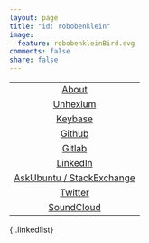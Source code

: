 ```yaml
---
layout: page
title: "id: robobenklein"
image:
  feature: robobenkleinBird.svg
comments: false
share: false
---
```

<style>
.entry-image img {
  top: 80%;
}
.entry-image {
  background-color: #000;
}
.linkedlist td {
  position: relative;
  overflow: hidden;
  transform: translate3d(0, 0, 0);
}
.linkedlist td:after {
  content: "";
  display: block;
  position: absolute;
  width: 100%;
  height: 100%;
  top: 0;
  left: 0;
  pointer-events: none;
  background-image: radial-gradient(circle, #000 10%, transparent 10.01%);
  background-repeat: no-repeat;
  background-position: 50%;
  transform: scale(0, 0);
  opacity: 0;
  transition: 1s;
}
.linkedlist td:hover:after {
  transform: scale(0, 0);
  opacity: .2;
  transition: transform .2s, opacity 0.6s;
  background-image: radial-gradient(circle, #000 10%, transparent 10.01%);
  background-repeat: no-repeat;
  background-position: 50%;
  transform: scale(10, 10);
}
.linkedlist thead {
  display: none;
}
.linkedlist td {
  display: block;
  font-weight: 800;
  font-size: 1.1em;
  border: 2px solid #000;
  margin: 8px 0px;
  width: 100%;
}
.linkedlist td:hover {
  transition: all 0.3s ease;
  border: 2px solid #ed2024;
}
.linkedlist a {
  padding: 10px 0px;
  display: block;
  width: 100%;
  color: unset;
}
.linkedlist a:hover {
  color: inherit;
}
</style>

|                                                              |
|:------------------------------------------------------------:|
|                       [About](/about/)                       |
|                        [Unhexium](/)                         |
|          [Keybase](https://keybase.io/robobenklein)          |
|          [Github](https://github.com/robobenklein/)          |
|          [Gitlab](https://gitlab.com/robobenklein/)          |
|       [LinkedIn](https://linkedin.com/in/robobenklein)       |
| [AskUbuntu / StackExchange](https://askubuntu.com/users/162914/robobenklein) |
|         [Twitter](https://twitter.com/robobenklein)          |
|      [SoundCloud](https://soundcloud.com/robobenklein)       |
{:.linkedlist}
